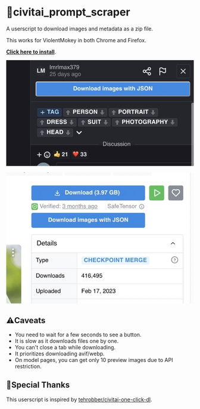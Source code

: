 # 🤖civitai_prompt_scraper

A userscript to download images and metadata as a zip file.

This works for ViolentMokey in both Chrome and Firefox.

**[Click here to install](https://github.com/craftgear/civitai_prompt_scraper/raw/main/dist/prompt_scraper.user.js)**.

![download model previews](./_screenshots/model.jpeg)

![download gallery images](./_screenshots/gallery.jpeg)

## ⚠️Caveats

- You need to wait for a few seconds to see a button.
- It is slow as it downloads files one by one.
- You can't close a tab while downloading.
- It prioritizes downloading avif/webp.
- On model pages, you can get only 10 preview images due to API restriction.

## 🌟Special Thanks

This userscript is inspired by [tehrobber/civitai-one-click-dl](https://github.com/tehrobber/civitai-one-click-dl).
